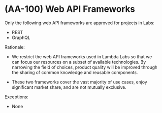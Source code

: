 
# (AA-100) Web API Frameworks

Only the following web API frameworks are approved for projects in Labs:

- REST
- GraphQL

Rationale:

- We restrict the web API frameworks used in Lambda Labs so that we can focus our resources on a subset of available technologies. By narrowing the field of choices, product quality will be improved through the sharing of common knowledge and reusable components.

- These two frameworks cover the vast majority of use cases, enjoy significant market share, and are not mutually exclusive.

Exceptions:

- None
